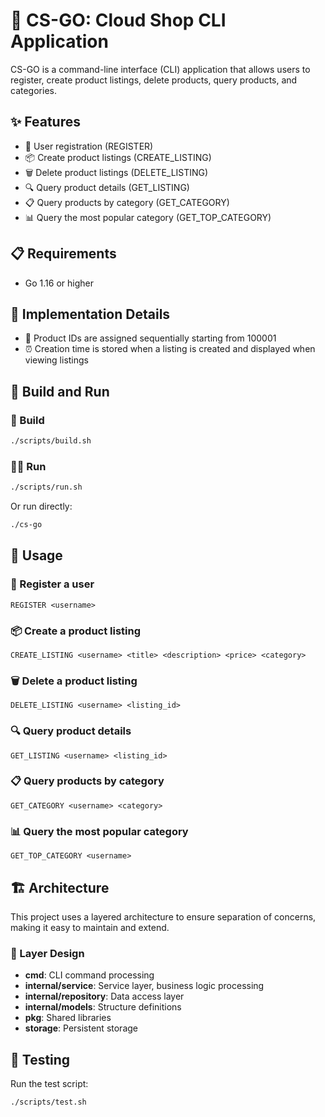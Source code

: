 # 🛒 CS-GO: Cloud Shop CLI Application

CS-GO is a command-line interface (CLI) application that allows users to register, create product listings, delete products, query products, and categories.

## ✨ Features

- 👤 User registration (REGISTER)
- 📦 Create product listings (CREATE_LISTING)
- 🗑️ Delete product listings (DELETE_LISTING)
- 🔍 Query product details (GET_LISTING)
- 📋 Query products by category (GET_CATEGORY)
- 📊 Query the most popular category (GET_TOP_CATEGORY)

## 📋 Requirements

- Go 1.16 or higher

## 📝 Implementation Details

- 🔢 Product IDs are assigned sequentially starting from 100001
- ⏰ Creation time is stored when a listing is created and displayed when viewing listings

## 🚀 Build and Run

### 🔨 Build

```bash
./scripts/build.sh
```

### 🏃‍♂️ Run

```bash
./scripts/run.sh
```

Or run directly:

```bash
./cs-go
```

## 📖 Usage

### 👤 Register a user

```
REGISTER <username>
```

### 📦 Create a product listing

```
CREATE_LISTING <username> <title> <description> <price> <category>
```

### 🗑️ Delete a product listing

```
DELETE_LISTING <username> <listing_id>
```

### 🔍 Query product details

```
GET_LISTING <username> <listing_id>
```

### 📋 Query products by category

```
GET_CATEGORY <username> <category>
```

### 📊 Query the most popular category

```
GET_TOP_CATEGORY <username>
```

## 🏗️ Architecture

This project uses a layered architecture to ensure separation of concerns, making it easy to maintain and extend.

### 🧱 Layer Design

- **cmd**: CLI command processing
- **internal/service**: Service layer, business logic processing
- **internal/repository**: Data access layer
- **internal/models**: Structure definitions
- **pkg**: Shared libraries
- **storage**: Persistent storage

## 🧪 Testing

Run the test script:

```bash
./scripts/test.sh
``` 